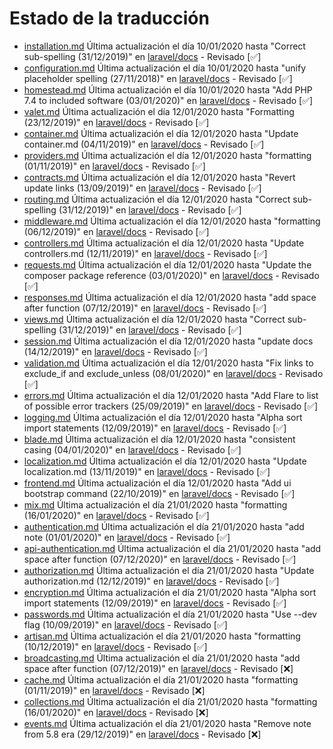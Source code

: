 # Estado de la traducción

- [installation.md](https://github.com/StydeNet/laravel-spanish-docs/blob/6.0_press/docs/installation.md) Última actualización el día 10/01/2020 hasta "Correct sub-spelling (31/12/2019)" en [laravel/docs](https://github.com/laravel/docs/commits/6.x/installation.md) - Revisado [&#9989;]
- [configuration.md](https://github.com/StydeNet/laravel-spanish-docs/blob/6.0_press/docs/configuration.md) Última actualización el día 10/01/2020 hasta "unify placeholder spelling (27/11/2018)" en [laravel/docs](https://github.com/laravel/docs/commits/6.x/configuration.md) - Revisado [&#9989;]
- [homestead.md](https://github.com/StydeNet/laravel-spanish-docs/blob/6.0_press/docs/homestead.md) Última actualización el día 10/01/2020 hasta "Add PHP 7.4 to included software (03/01/2020)" en [laravel/docs](https://github.com/laravel/docs/commits/6.x/homestead.md) - Revisado [&#9989;]
- [valet.md](https://github.com/StydeNet/laravel-spanish-docs/blob/6.0_press/docs/valet.md) Última actualización el día 12/01/2020 hasta "Formatting (23/12/2019)" en [laravel/docs](https://github.com/laravel/docs/commits/6.x/valet.md) - Revisado [&#9989;]
- [container.md](https://github.com/StydeNet/laravel-spanish-docs/blob/6.0_press/docs/container.md) Última actualización el día 12/01/2020 hasta "Update container.md (04/11/2019)" en [laravel/docs](https://github.com/laravel/docs/commits/6.x/container.md) - Revisado [&#9989;]
- [providers.md](https://github.com/StydeNet/laravel-spanish-docs/blob/6.0_press/docs/providers.md) Última actualización el día 12/01/2020 hasta "formatting (01/11/2019)" en [laravel/docs](https://github.com/laravel/docs/commits/6.x/providers.md) - Revisado [&#9989;]
- [contracts.md](https://github.com/StydeNet/laravel-spanish-docs/blob/6.0_press/docs/contracts.md) Última actualización el día 12/01/2020 hasta "Revert update links (13/09/2019)" en [laravel/docs](https://github.com/laravel/docs/commits/6.x/contracts.md) - Revisado [&#9989;]
- [routing.md](https://github.com/StydeNet/laravel-spanish-docs/blob/6.0_press/docs/routing.md) Última actualización el día 12/01/2020 hasta "Correct sub-spelling (31/12/2019)" en [laravel/docs](https://github.com/laravel/docs/commits/6.x/routing.md) - Revisado [&#9989;]
- [middleware.md](https://github.com/StydeNet/laravel-spanish-docs/blob/6.0_press/docs/middleware.md) Última actualización el día 12/01/2020 hasta "formatting (06/12/2019)" en [laravel/docs](https://github.com/laravel/docs/commits/6.x/middleware.md) - Revisado [&#9989;]
- [controllers.md](https://github.com/StydeNet/laravel-spanish-docs/blob/6.0_press/docs/controllers.md) Última actualización el día 12/01/2020 hasta "Update controllers.md (12/11/2019)" en [laravel/docs](https://github.com/laravel/docs/commits/6.x/controllers.md) - Revisado [&#9989;]
- [requests.md](https://github.com/StydeNet/laravel-spanish-docs/blob/6.0_press/docs/requests.md) Última actualización el día 12/01/2020 hasta "Update the composer package reference (03/01/2020)" en [laravel/docs](https://github.com/laravel/docs/commits/6.x/requests.md) - Revisado [&#9989;]
- [responses.md](https://github.com/StydeNet/laravel-spanish-docs/blob/6.0_press/docs/responses.md) Última actualización el día 12/01/2020 hasta "add space after function (07/12/2019)" en [laravel/docs](https://github.com/laravel/docs/commits/6.x/responses.md) - Revisado [&#9989;]
- [views.md](https://github.com/StydeNet/laravel-spanish-docs/blob/6.0_press/docs/views.md) Última actualización el día 12/01/2020 hasta "Correct sub-spelling (31/12/2019)" en [laravel/docs](https://github.com/laravel/docs/commits/6.x/views.md) - Revisado [&#9989;]
- [session.md](https://github.com/StydeNet/laravel-spanish-docs/blob/6.0_press/docs/session.md) Última actualización el día 12/01/2020 hasta "update docs (14/12/2019)" en [laravel/docs](https://github.com/laravel/docs/commits/6.x/session.md) - Revisado [&#9989;]
- [validation.md](https://github.com/StydeNet/laravel-spanish-docs/blob/6.0_press/docs/validation.md) Última actualización el día 12/01/2020 hasta "Fix links to exclude_if and exclude_unless (08/01/2020)" en [laravel/docs](https://github.com/laravel/docs/commits/6.x/validation.md) - Revisado [&#9989;]
- [errors.md](https://github.com/StydeNet/laravel-spanish-docs/blob/6.0_press/docs/errors.md) Última actualización el día 12/01/2020 hasta "Add Flare to list of possible error trackers (25/09/2019)" en [laravel/docs](https://github.com/laravel/docs/commits/6.x/errors.md) - Revisado [&#9989;]
- [logging.md](https://github.com/StydeNet/laravel-spanish-docs/blob/6.0_press/docs/logging.md) Última actualización el día 12/01/2020 hasta "Alpha sort import statements (12/09/2019)" en [laravel/docs](https://github.com/laravel/docs/commits/6.x/logging.md) - Revisado [&#9989;]
- [blade.md](https://github.com/StydeNet/laravel-spanish-docs/blob/6.0_press/docs/blade.md) Última actualización el día 12/01/2020 hasta "consistent casing (04/01/2020)" en [laravel/docs](https://github.com/laravel/docs/commits/6.x/blade.md) - Revisado [&#9989;]
- [localization.md](https://github.com/StydeNet/laravel-spanish-docs/blob/6.0_press/docs/localization.md) Última actualización el día 12/01/2020 hasta "Update localization.md (13/11/2019)" en [laravel/docs](https://github.com/laravel/docs/commits/6.x/localization.md) - Revisado [&#9989;]
- [frontend.md](https://github.com/StydeNet/laravel-spanish-docs/blob/6.0_press/docs/frontend.md) Última actualización el día 12/01/2020 hasta "Add ui bootstrap command (22/10/2019)" en [laravel/docs](https://github.com/laravel/docs/commits/6.x/frontend.md) - Revisado [&#9989;]
- [mix.md](https://github.com/StydeNet/laravel-spanish-docs/blob/6.0_press/docs/mix.md) Última actualización el día 21/01/2020 hasta "formatting (16/01/2020)" en [laravel/docs](https://github.com/laravel/docs/commits/6.x/mix.md) - Revisado [&#9989;]
- [authentication.md](https://github.com/StydeNet/laravel-spanish-docs/blob/6.0_press/docs/authentication.md) Última actualización el día 21/01/2020 hasta "add note (01/01/2020)" en [laravel/docs](https://github.com/laravel/docs/commits/6.x/authentication.md) - Revisado [&#9989;]
- [api-authentication.md](https://github.com/StydeNet/laravel-spanish-docs/blob/6.0_press/docs/api-authentication.md) Última actualización el día 21/01/2020 hasta "add space after function (07/12/2020)" en [laravel/docs](https://github.com/laravel/docs/commits/6.x/api-authentication.md) - Revisado [&#9989;]
- [authorization.md](https://github.com/StydeNet/laravel-spanish-docs/blob/6.0_press/docs/authorization.md) Última actualización el día 21/01/2020 hasta "Update authorization.md (12/12/2019)" en [laravel/docs](https://github.com/laravel/docs/commits/6.x/authorization.md) - Revisado [&#9989;]
- [encryption.md](https://github.com/StydeNet/laravel-spanish-docs/blob/6.0_press/docs/encryption.md) Última actualización el día 21/01/2020 hasta "Alpha sort import statements (12/09/2019)" en [laravel/docs](https://github.com/laravel/docs/commits/6.x/encryption.md) - Revisado [&#9989;]
- [passwords.md](https://github.com/StydeNet/laravel-spanish-docs/blob/6.0_press/docs/passwords.md) Última actualización el día 21/01/2020 hasta "Use --dev flag (10/09/2019)" en [laravel/docs](https://github.com/laravel/docs/commits/6.x/passwords.md) - Revisado [&#9989;]
- [artisan.md](https://github.com/StydeNet/laravel-spanish-docs/blob/6.0_press/docs/artisan.md) Última actualización el día 21/01/2020 hasta "formatting (10/12/2019)" en [laravel/docs](https://github.com/laravel/docs/commits/6.x/artisan.md) - Revisado [&#9989;]
- [broadcasting.md](https://github.com/StydeNet/laravel-spanish-docs/blob/6.0_press/docs/broadcasting.md) Última actualización el día 21/01/2020 hasta "add space after function (07/12/2019)" en [laravel/docs](https://github.com/laravel/docs/commits/6.x/broadcasting.md) - Revisado [&#10060;]
- [cache.md](https://github.com/StydeNet/laravel-spanish-docs/blob/6.0_press/docs/cache.md) Última actualización el día 21/01/2020 hasta "formatting (01/11/2019)" en [laravel/docs](https://github.com/laravel/docs/commits/6.x/cache.md) - Revisado [&#10060;]
- [collections.md](https://github.com/StydeNet/laravel-spanish-docs/blob/6.0_press/docs/collections.md) Última actualización el día 21/01/2020 hasta "formatting (16/01/2020)" en [laravel/docs](https://github.com/laravel/docs/commits/6.x/collections.md) - Revisado [&#10060;]
- [events.md](https://github.com/StydeNet/laravel-spanish-docs/blob/6.0_press/docs/events.md) Última actualización el día 21/01/2020 hasta "Remove note from 5.8 era (29/12/2019)" en [laravel/docs](https://github.com/laravel/docs/commits/6.x/events.md) - Revisado [&#10060;]
